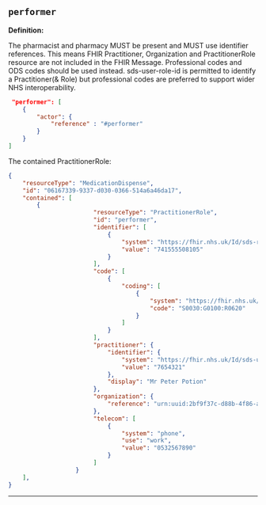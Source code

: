## `performer`

<b>Definition:</b><br>

The pharmacist and pharmacy MUST be present and MUST use identifier references. This means FHIR Practitioner, Organization and PractitionerRole resource are not included in the FHIR Message. Professional codes and ODS codes should be used instead. sds-user-role-id is permitted to identify a Practitioner(& Role) but professional codes are preferred to support wider NHS interoperability.

```json
 "performer": [
    {
        "actor": {
            "reference" : "#performer"
        }
    }
]
```
The contained PractitionerRole:

```json
{
    "resourceType": "MedicationDispense",
    "id": "06167339-9337-d030-0366-514a6a46da17",
    "contained": [
        {
                        "resourceType": "PractitionerRole",
                        "id": "performer",
                        "identifier": [
                            {
                                "system": "https://fhir.nhs.uk/Id/sds-role-profile-id",
                                "value": "741555508105"
                            }
                        ],
                        "code": [
                            {
                                "coding": [
                                    {
                                        "system": "https://fhir.nhs.uk/CodeSystem/England-SDSJobRoleCode",
                                        "code": "S0030:G0100:R0620"
                                    }
                                ]
                            }
                        ],
                        "practitioner": {
                            "identifier": {
                                "system": "https://fhir.nhs.uk/Id/sds-user-id",
                                "value": "7654321"
                            },
                            "display": "Mr Peter Potion"
                        },
                        "organization": {
                            "reference": "urn:uuid:2bf9f37c-d88b-4f86-ad5f-373c1416e04b"
                        },
                        "telecom": [
                            {
                                "system": "phone",
                                "use": "work",
                                "value": "0532567890"
                            }
                        ]
                   }
    ],
}
```

---
